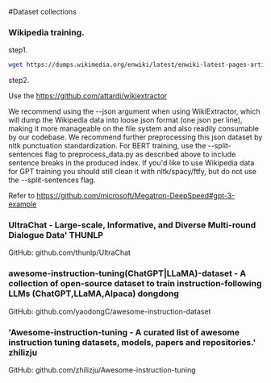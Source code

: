 #Dataset collections 


### Wikipedia training. 


step1. 

```bash 
wget https://dumps.wikimedia.org/enwiki/latest/enwiki-latest-pages-articles.xml.bz2
```

step2.

Use the https://github.com/attardi/wikiextractor

We recommend using the --json argument when using WikiExtractor, which will dump the Wikipedia data into loose json format (one json per line), making it more manageable on the file system and also readily consumable by our codebase. We recommend further preprocessing this json dataset by nltk punctuation standardization. For BERT training, use the --split-sentences flag to preprocess_data.py as described above to include sentence breaks in the produced index. If you'd like to use Wikipedia data for GPT training you should still clean it with nltk/spacy/ftfy, but do not use the --split-sentences flag.

Refer to https://github.com/microsoft/Megatron-DeepSpeed#gpt-3-example


### UltraChat - Large-scale, Informative, and Diverse Multi-round Dialogue Data' THUNLP 

GitHub: github.com/thunlp/UltraChat

### awesome-instruction-tuning(ChatGPT|LLaMA)-dataset - A collection of open-source dataset to train instruction-following LLMs (ChatGPT,LLaMA,Alpaca) dongdong 

GitHub: github.com/yaodongC/awesome-instruction-dataset

### 'Awesome-instruction-tuning - A curated list of awesome instruction tuning datasets, models, papers and repositories.' zhilizju 

GitHub: github.com/zhilizju/Awesome-instruction-tuning
